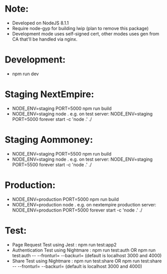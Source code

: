 # Note:
- Developed on NodeJS 8.1.1
- Require node-gyp for building lwip (plan to remove this package)
- Development mode uses self-signed cert, other modes uses gen from CA that'll be handled via nginx.

# Development: 
- npm run dev

# Staging NextEmpire:
- NODE_ENV=staging PORT=5000 npm run build
- NODE_ENV=staging node . 
	e.g. on test server: NODE_ENV=staging PORT=5000 forever start -c 'node .' ./

# Staging Aommoney:
- NODE_ENV=staging PORT=5500 npm run build
- NODE_ENV=staging node . 
	e.g. on test server: NODE_ENV=staging PORT=5500 forever start -c 'node .' ./

# Production:
- NODE_ENV=production PORT=5000 npm run build
- NODE_ENV=production node . 
	e.g. on nextempire production server: NODE_ENV=production PORT=5000 forever start -c 'node .' ./

# Test:
- Page Request Test using Jest : npm run test:app2 <FRONTURL>
- Authentication Test using Nightmare : npm run test:auth OR npm run test:auth -- --fronturl=<FRONTURL> --backurl=<BACKURL> (default is localhost 3000 and 4000)
- Share Test using Nightmare : npm run test:share OR npm run test:share -- --fronturl=<FRONTURL> --backurl=<BACKURL> (default is localhost 3000 and 4000)

